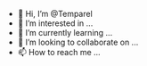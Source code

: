 - 👋 Hi, I’m @Temparel
- 👀 I’m interested in ...
- 🌱 I’m currently learning ...
- 💞️ I’m looking to collaborate on ...
- 📫 How to reach me ...

<!---
Temparel/Temparel is a ✨ special ✨ repository because its `README.md` (this file) appears on your GitHub profile.
You can click the Preview link to take a look at your changes.
--->
